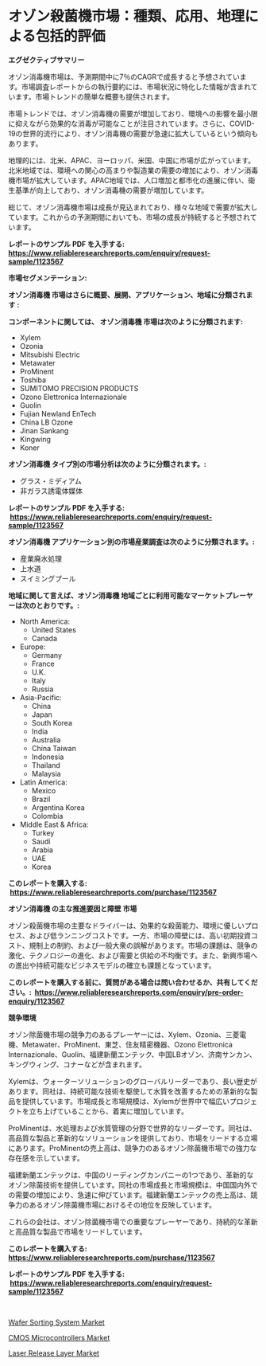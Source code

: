 <p><h1>オゾン殺菌機市場：種類、応用、地理による包括的評価</h1></p><p><strong>エグゼクティブサマリー</strong></p>
<p><p>オゾン消毒機市場は、予測期間中に7％のCAGRで成長すると予想されています。市場調査レポートからの執行要約には、市場状況に特化した情報が含まれています。市場トレンドの簡単な概要も提供されます。</p><p>市場トレンドでは、オゾン消毒機の需要が増加しており、環境への影響を最小限に抑えながら効果的な消毒が可能なことが注目されています。さらに、COVID-19の世界的流行により、オゾン消毒機の需要が急速に拡大しているという傾向もあります。</p><p>地理的には、北米、APAC、ヨーロッパ、米国、中国に市場が広がっています。北米地域では、環境への関心の高まりや製造業の需要の増加により、オゾン消毒機市場が拡大しています。APAC地域では、人口増加と都市化の進展に伴い、衛生基準が向上しており、オゾン消毒機の需要が増加しています。</p><p>総じて、オゾン消毒機市場は成長が見込まれており、様々な地域で需要が拡大しています。これからの予測期間においても、市場の成長が持続すると予想されています。</p></p>
<p><strong>レポートのサンプル PDF を入手する: <a href="https://www.reliableresearchreports.com/enquiry/request-sample/1123567">https://www.reliableresearchreports.com/enquiry/request-sample/1123567</a></strong></p>
<p><strong>市場セグメンテーション:</strong></p>
<p><strong> オゾン消毒機 市場はさらに概要、展開、アプリケーション、地域に分類されます :</strong></p>
<p><strong>コンポーネントに関しては、 オゾン消毒機 市場は次のように分類されます: &nbsp;</strong></p>
<p><ul><li>Xylem</li><li>Ozonia</li><li>Mitsubishi Electric</li><li>Metawater</li><li>ProMinent</li><li>Toshiba</li><li>SUMITOMO PRECISION PRODUCTS</li><li>Ozono Elettronica Internazionale</li><li>Guolin</li><li>Fujian Newland EnTech</li><li>China LB Ozone</li><li>Jinan Sankang</li><li>Kingwing</li><li>Koner</li></ul></p>
<p><strong> オゾン消毒機 タイプ別の市場分析は次のように分類されます。:</strong></p>
<p><ul><li>グラス・ミディアム</li><li>非ガラス誘電体媒体</li></ul></p>
<p><strong>レポートのサンプル PDF を入手する: &nbsp;<a href="https://www.reliableresearchreports.com/enquiry/request-sample/1123567">https://www.reliableresearchreports.com/enquiry/request-sample/1123567</a></strong></p>
<p><strong> オゾン消毒機 アプリケーション別の市場産業調査は次のように分類されます。:</strong></p>
<p><ul><li>産業廃水処理</li><li>上水道</li><li>スイミングプール</li></ul></p>
<p><strong>地域に関して言えば、オゾン消毒機 地域ごとに利用可能なマーケットプレーヤーは次のとおりです。:</strong></p>
<p><ul>
    <li>
        North America:
        <ul>
            <li>United States</li>
            <li>Canada</li>
        </ul>
    </li>
    <li>
        Europe:
        <ul>
            <li>Germany</li>
            <li>France</li>
            <li>U.K.</li>
            <li>Italy</li>
            <li>Russia</li>
        </ul>
    </li>
    <li>
        Asia-Pacific:
        <ul>
            <li>China</li>
            <li>Japan</li>
            <li>South Korea</li>
            <li>India</li>
            <li>Australia</li>
            <li>China Taiwan</li>
            <li>Indonesia</li>
            <li>Thailand</li>
            <li>Malaysia</li>
        </ul>
    </li>
    <li>
        Latin America:
        <ul>
            <li>Mexico</li>
            <li>Brazil</li>
            <li>Argentina Korea</li>
            <li>Colombia</li>
        </ul>
    </li>
    <li>
        Middle East & Africa:
        <ul>
            <li>Turkey</li>
            <li>Saudi</li>
            <li>Arabia</li>
            <li>UAE</li>
            <li>Korea</li>
        </ul>
    </li>
    </ul></p>
<p><strong>このレポートを購入する: &nbsp;<a href="https://www.reliableresearchreports.com/purchase/1123567">https://www.reliableresearchreports.com/purchase/1123567</a></strong></p>
<p><strong>オゾン消毒機 の主な推進要因と障壁 市場</strong></p>
<p><p>オゾン殺菌機市場の主要なドライバーは、効果的な殺菌能力、環境に優しいプロセス、および低ランニングコストです。一方、市場の障壁には、高い初期投資コスト、規制上の制約、および一般大衆の誤解があります。市場の課題は、競争の激化、テクノロジーの進化、および需要と供給の不均衡です。また、新興市場への進出や持続可能なビジネスモデルの確立も課題となっています。</p></p>
<p><strong>このレポートを購入する前に、質問がある場合は問い合わせるか、共有してください。:&nbsp; <a href="https://www.reliableresearchreports.com/enquiry/pre-order-enquiry/1123567">https://www.reliableresearchreports.com/enquiry/pre-order-enquiry/1123567</a></strong></p>
<p><strong>競争環境</strong></p>
<p><p>オゾン除菌機市場の競争力のあるプレーヤーには、Xylem、Ozonia、三菱電機、Metawater、ProMinent、東芝、住友精密機器、Ozono Elettronica Internazionale、Guolin、福建新蘭エンテック、中国LBオゾン、济南サンカン、キングウィング、コナーなどが含まれます。</p><p>Xylemは、ウォーターソリューションのグローバルリーダーであり、長い歴史があります。同社は、持続可能な技術を駆使して水質を改善するための革新的な製品を提供しています。市場成長と市場規模は、Xylemが世界中で幅広いプロジェクトを立ち上げていることから、着実に増加しています。</p><p>ProMinentは、水処理および水質管理の分野で世界的なリーダーです。同社は、高品質な製品と革新的なソリューションを提供しており、市場をリードする立場にあります。ProMinentの売上高は、競争力のあるオゾン除菌機市場での強力な存在感を示しています。</p><p>福建新蘭エンテックは、中国のリーディングカンパニーの1つであり、革新的なオゾン除菌技術を提供しています。同社の市場成長と市場規模は、中国国内外での需要の増加により、急速に伸びています。福建新蘭エンテックの売上高は、競争力のあるオゾン除菌機市場におけるその地位を反映しています。</p><p>これらの会社は、オゾン除菌機市場での重要なプレーヤーであり、持続的な革新と高品質な製品で市場をリードしています。</p></p>
<p><strong>このレポートを購入する: &nbsp; <a href="https://www.reliableresearchreports.com/purchase/1123567">https://www.reliableresearchreports.com/purchase/1123567</a></strong></p>
<p><strong>レポートのサンプル PDF を入手する: &nbsp;<a href="https://www.reliableresearchreports.com/enquiry/request-sample/1123567">https://www.reliableresearchreports.com/enquiry/request-sample/1123567</a></strong><strong></strong></p>
<p>&nbsp;</p>
<p><p><a href="https://view.publitas.com/reportprime-1/wafer-sorting-system-market-insights-market-players-and-forecast-till-2030/">Wafer Sorting System Market</a></p><p><a href="https://view.publitas.com/reportprime-1/cmos-microcontrollers-market-research-report-unlocks-analysis-on-the-market-financial-status-market-size-and-market-revenue-upto-2030/">CMOS Microcontrollers Market</a></p><p><a href="https://view.publitas.com/reportprime-1/laser-release-layer-market-size-reflecting-a-forecast-till-2030-market-by-type-by-application-and-by-geography/">Laser Release Layer Market</a></p></p>